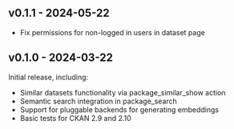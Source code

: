 ## v0.1.1 - 2024-05-22

* Fix permissions for non-logged in users in dataset page

## v0.1.0 - 2024-03-22

Initial release, including:

* Similar datasets functionality via package_similar_show action
* Semantic search integration in package_search
* Support for pluggable backends for generating embeddings
* Basic tests for CKAN 2.9 and 2.10

